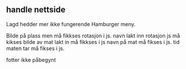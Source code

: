 ## handle nettside

Lagd hedder mer ikke fungerende Hamburger meny.

Bilde på plass men må fikkses rotasjon i js.
navn lakt inn rotasjon js må kikses
bilde av mat lakt in må fikkses i js
navn på mat må fikses i js.
tid maten tar må fikses i js.

fotter ikke påbegynt
